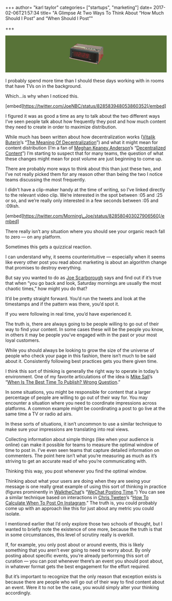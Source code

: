 +++
author= "karl taylor"
categories= ["startups", "marketing"]
date= 2017-02-06T21:57:34
title= "A Glimpse At Two Ways To Think About “How Much Should I Post” and “When Should
  I Post”"

+++

  ![](https://raw.githubusercontent.com/karljtaylor/kjt/blog/content/assets/f78e0-1vtfp2x0ye2zjehyzwhg5cq.png)  


 I probably spend more time than I should these days working with in rooms that have TVs on in the background.

 Which…is why when I noticed this.

 [embed]https://twitter.com/JoeNBC/status/828583948053860352[/embed]

 I figured it was as good a time as any to talk about the two different ways I’ve seen people talk about how frequently they post and how much content they need to create in order to maximize distribution.

 While much has been written about how decentralization works ([Vitalik Buterin](https://medium.com/u/587a00dbce51)’s “[The Meaning Of Decentralization](https://medium.com/@VitalikButerin/the-meaning-of-decentralization-a0c92b76a274#.2r3cmrvd6)”) and what it might mean for content distribution (I’m a fan of [Meghan Keaney Anderson](https://medium.com/u/42311039893d)’s “[Decentralized Content](https://medium.com/@meghkeaney/decentralized-content-why-writing-is-moving-away-from-the-website-b630e8276df0#.enq1ut4iv)”) I’m starting to suspect that for many teams, the question of what these changes might mean for post volume are just beginning to come up.

 There are probably more ways to think about this than just these two, and I’ve not really picked them for any reason other than being the two I notice teams discussing the most frequently.

 I didn’t have a clip-maker handy at the time of writing, so I’ve linked directly to the relevant video clip. We’re interested in the spot between :05 and :25 or so, and we’re really only interested in a few seconds between :05 and :09ish.

 [embed]https://twitter.com/Morning\_Joe/status/828580403027906560[/embed]

 There really isn’t any situation where you should see your organic reach fall to zero — on any platform.

 Sometimes this gets a quizzical reaction.

 I can understand why, it seems counterintuitive — especially when it seems like every other post you read about marketing is about an algorithm change that promises to destroy everything.

 But say you wanted to do as [Joe Scarborough](https://medium.com/u/a948c285d5f2) says and find out if it’s true that when “you go back and look, Saturday mornings are usually the most chaotic times,” how might you do that?

 It’d be pretty straight forward. You’d run the tweets and look at the timestamps and if the pattern was there, you’d spot it.

 If you were following in real time, you’d have experienced it.

 The truth is, there are always going to be people willing to go out of their way to find your content. In some cases these will be the people you know, in others it may be people you’ve engaged with in the past or your most loyal customers.

 While you should always be looking to grow the size of the universe of people who check your page in this fashion, there isn’t much to be said about it. Consistently following best practices gets you there given time.

 I think this sort of thinking is generally the right way to operate in today’s environment. One of my favorite articulations of the idea is [Mike Sall](https://medium.com/u/91beb84bcd74)’s “[When Is The Best Time To Publish? Wrong Question](https://medium.com/data-lab/when-is-the-best-time-to-publish-wrong-question-8f0b15be89c2#.qdfz37k0j).”

 In some situations, you might be responsible for content that a larger percentage of people are willing to go out of their way for. You may encounter a situation where you need to coordinate impressions across platforms. A common example might be coordinating a post to go live at the same time a TV or radio ad airs.

 In these sorts of situations, it isn’t uncommon to use a similar technique to make sure your impressions are translating into real views.

 Collecting information about simple things (like when your audience is online) can make it possible for teams to measure the optimal window of time to post in. I’ve even seen teams that capture detailed information on commenters. The point here isn’t what you’re measuring as much as it’s striving to get an accurate read of who you’re communicating with.

 Thinking this way, you post whenever you find the optimal window.

 Thinking about what your users are doing when they are seeing your message is one really great example of using this sort of thinking in practice (figures prominently in [WalktheChat](https://medium.com/u/d28241c209ee)’s “[WeChat Posting Time](https://medium.com/walkthechat/wechat-posting-time-when-to-send-out-your-articles-5e99284f865#.24o9f93qz).”) You can see a similar technique based on interactions in [Chris Tweten](https://medium.com/u/ccd3ca016c8)’s “[How To Calculate When To Post On Instagram](https://blog.markgrowth.com/how-to-calculate-when-to-post-on-instagram-333892ea9939#.dkeey8npg).” The truth is, you could probably come up with an approach like this for just about any metric you could isolate.

  I mentioned earlier that I’d only explore those two schools of thought, but I wanted to briefly note the existence of one more, because the truth is that in some circumstances, this level of scrutiny really is overkill.

 If, for example, you only post about or around events, this is likely something that you aren’t ever going to need to worry about. By only posting about specific events, you’re already performing this sort of curation — you can post whenever there’s an event you should post about, in whatever format gets the best engagement for the effort required.

 But it’s important to recognize that the only reason that exception exists is because there are people who will go out of their way to find content about an event. Were it to not be the case, you would simply alter your thinking accordingly.
